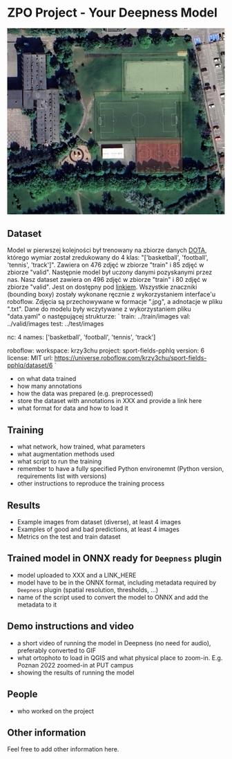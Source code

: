 # ZPO Project - Your Deepness Model
![Przykład działania modelu](readme/example1.jpeg)

## Dataset
Model w pierwszej kolejności był trenowany na zbiorze danych [DOTA](https://captain-whu.github.io/DOTA/index.html), którego wymiar został zredukowany do 4 klas: "['basketball', 'football', 'tennis', 'track']". Zawiera on 476 zdjęć w zbiorze "train" i 85 zdjęć w zbiorze "valid". 
Następnie model był uczony danymi pozyskanymi przez nas. Nasz dataset zawiera on 496 zdjęć w zbiorze "train" i 80 zdjęć w zbiorze "valid". Jest on dostępny pod [linkiem](https://universe.roboflow.com/krzy3chu/sport-fields-pphlq/dataset/6). Wszystkie znaczniki (bounding boxy) zostały wykonane ręcznie z wykorzystaniem interface'u roboflow. Zdjęcia są przechowywane w formacje ".jpg", a adnotacje w pliku ".txt". Dane do modelu były wczytywane z wykorzystaniem pliku "data.yaml" o następującej strukturze:
`
train: ../train/images
val: ../valid/images
test: ../test/images

nc: 4
names: ['basketball', 'football', 'tennis', 'track']

roboflow:
  workspace: krzy3chu
  project: sport-fields-pphlq
  version: 6
  license: MIT
  url: https://universe.roboflow.com/krzy3chu/sport-fields-pphlq/dataset/6
  `

- on what data trained
- how many annotations
- how the data was prepared (e.g. preprocessed)
- store the dataset with annotations in XXX and provide a link here
- what format for data and how to load it

## Training
- what network, how trained, what parameters
- what augmentation methods used
- what script to run the training
- remember to have a fully specified Python environemnt (Python version, requirements list with versions)
- other instructions to reproduce the training process

## Results
- Example images from dataset (diverse), at least 4 images
- Examples of good and bad predictions, at least 4 images
- Metrics on the test and train dataset

## Trained model in ONNX ready for `Deepness` plugin
- model uploaded to XXX and a LINK_HERE
- model have to be in the ONNX format, including metadata required by `Deepness` plugin (spatial resolution, thresholds, ...)
- name of the script used to convert the model to ONNX and add the metadata to it

## Demo instructions and video
- a short video of running the model in Deepness (no need for audio), preferably converted to GIF
- what ortophoto to load in QGIS and what physical place to zoom-in. E.g. Poznan 2022 zoomed-in at PUT campus
- showing the results of running the model

## People
- who worked on the project

## Other information
Feel free to add other information here.